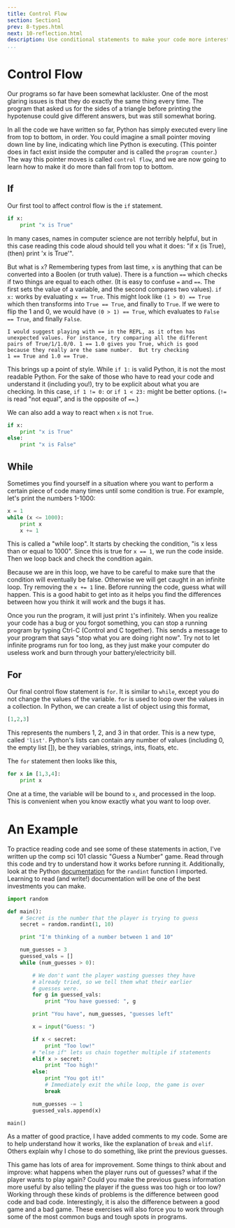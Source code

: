 ```yaml
---
title: Control Flow
section: Section1
prev: 8-types.html
next: 10-reflection.html
description: Use conditional statements to make your code more interesting
...
```


# Control Flow

Our programs so far have been somewhat lackluster. One of the most glaring
issues is that they do exactly the same thing every time. The program that
asked us for the sides of a triangle before printing the hypotenuse could give
different answers, but was still somewhat boring.

In all the code we have written so far, Python has simply executed every line
from top to bottom, in order. You could imagine a small pointer moving down line
by line, indicating which line Python is executing. (This pointer does in fact
exist inside the computer and is called the ``program counter``.) The way this
pointer moves is called ``control flow``, and we are now going to learn how to
make it do more than fall from top to bottom.

## If

Our first tool to affect control flow is the `if` statement.

```python
if x:
    print "x is True"
```

In many cases, names in computer science are not terribly helpful, but in this
case reading this code aloud should tell you what it does: "if x (is True),
(then) print 'x is True'".

But what is `x`? Remembering types from last time, `x` is anything that
can be converted into a Boolen (or truth value). There is a function `==`
which checks if two things are equal to each other. (It is easy to confuse
`=` and `==`. The first sets the value of a variable, and the second
compares two values). `if x:` works by evaluating `x == True`. This might
look like `(1 > 0) == True` which then transforms into `True == True`, and
finally to `True`. If we were to flip the 1 and 0, we would have `(0 > 1)
== True`, which evaluates to `False == True`, and finally `False`.

```note
I would suggest playing with == in the REPL, as it often has
unexpected values. For instance, try comparing all the different
pairs of True/1/1.0/0. 1 == 1.0 gives you True, which is good
because they really are the same number.  But try checking
1 == True and 1.0 == True.
```

This brings up a point of style. While `if 1:` is valid Python, it is not
the most readable Python. For the sake of those who have to read your code and
understand it (including you!), try to be explicit about what you are checking.
In this case, `if 1 != 0:` or `if 1 < 23:` might be better options. (`!=`
is read "not equal", and is the opposite of `==`.)

We can also add a way to react when `x` is not `True`.

```python
if x:
    print "x is True"
else:
    print "x is False"
```

## While

Sometimes you find yourself in a situation where you want to perform a certain
piece of code many times until some condition is true. For example, let's print
the numbers 1-1000:

```python
x = 1
while (x <= 1000):
    print x
    x += 1
```

This is called a "while loop". It starts by checking the condition, "is x less
than or equal to 1000". Since this is true for `x == 1`, we run the code
inside. Then we loop back and check the condition again.

Because we are in this loop, we have to be careful to make sure that the
condition will eventually be false. Otherwise we will get caught in an infinite
loop. Try removing the `x += 1` line. Before running the code, guess what will
happen. This is a good habit to get into as it helps you find the differences
between how you think it will work and the bugs it has.

Once you run the program, it will just print `1`'s infinitely. When you
realize your code has a bug or you forgot something, you can stop a running
program by typing Ctrl-C (Control and C together). This sends a message to
your program that says "stop what you are doing right now". Try not to let
infinite programs run for too long, as they just make your computer do useless
work and burn through your battery/electricity bill.

## For

Our final control flow statement is `for`. It is similar to `while`, except
you do not change the values of the variable. `for` is used to loop over the
values in a collection. In Python, we can create a list of object using this
format,

```python
[1,2,3]
```

This represents the numbers 1, 2, and 3 in that order. This is a new type,
called `'list'`. Python's lists can contain any number of values (including 0,
the empty list []), be they variables, strings, ints, floats, etc.

The `for` statement then looks like this,

```python
for x in [1,3,4]:
    print x
```

One at a time, the variable will be bound to `x`, and processed in the loop.
This is convenient when you know exactly what you want to loop over.

# An Example

To practice reading code and see some of these statements in action, I've
written up the comp sci 101 classic "Guess a Number" game. Read through this
code and try to understand how it works before running it. Additionally, look
at the Python
[documentation](https://docs.python.org/2/library/random.html#random.randint)
for the `randint` function I imported. Learning to read (and write!)
documentation will be one of the best investments you can make.

```python
import random

def main():
    # Secret is the number that the player is trying to guess
    secret = random.randint(1, 10)

    print "I'm thinking of a number between 1 and 10"

    num_guesses = 3
    guessed_vals = []
    while (num_guesses > 0):

        # We don't want the player wasting guesses they have
        # already tried, so we tell them what their earlier
        # guesses were.
        for g in guessed_vals:
            print "You have guessed: ", g

        print "You have", num_guesses, "guesses left"

        x = input("Guess: ")

        if x < secret:
            print "Too low!"
        # "else if" lets us chain together multiple if statements
        elif x > secret:
            print "Too high!"
        else:
            print "You got it!"
            # Immediately exit the while loop, the game is over
            break

        num_guesses -= 1
        guessed_vals.append(x)

main()
```

As a matter of good practice, I have added comments to my code. Some are to
help understand how it works, like the explanation of `break` and `elif`.
Others explain why I chose to do something, like print the previous guesses.

This game has lots of area for improvement. Some things to think about and
improve: what happens when the player runs out of guesses? what if the player
wants to play again? Could you make the previous guess information more useful
by also telling the player if the guess was too high or too low? Working through
these kinds of problems is the difference between good code and bad code.
Interestingly, it is also the difference between a good game and a bad game.
These exercises will also force you to work through some of the most common bugs
and tough spots in programs.
